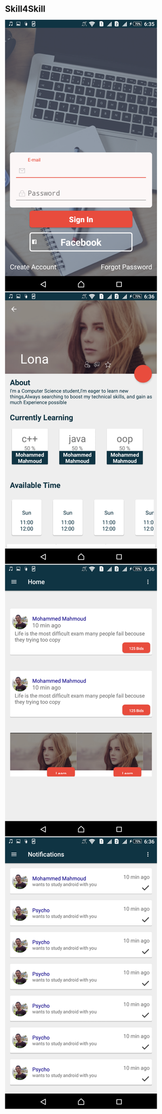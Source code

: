 # Skill4Skill


<p align="center">
<img src="https://github.com/mohammedgmgn/Skill4Skill/blob/master/Screenshot_2017-03-18-06-35-44.png"/>
<img src="https://github.com/mohammedgmgn/Skill4Skill/blob/master/Screenshot_2017-03-18-06-36-01.png"/>
<img src="https://github.com/mohammedgmgn/Skill4Skill/blob/master/Screenshot_2017-03-18-06-36-18.png"/>
<img src="https://github.com/mohammedgmgn/Skill4Skill/blob/master/Screenshot_2017-03-18-06-36-26.png"/>


</p>

